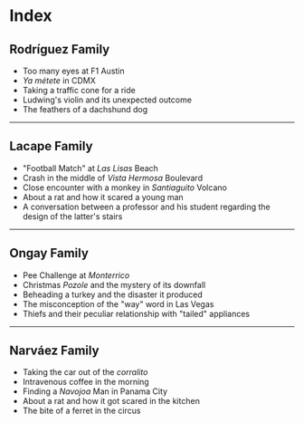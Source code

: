 # Index 

## Rodríguez Family
- Too many eyes at F1 Austin  
- _Ya métete_ in CDMX
- Taking a traffic cone for a ride
- Ludwing's violin and its unexpected outcome
- The feathers of a dachshund dog

---

## Lacape Family 
- "Football Match" at _Las Lisas_ Beach
- Crash in the middle of _Vista Hermosa_ Boulevard
- Close encounter with a monkey in _Santiaguito_ Volcano
- About a rat and how it scared a young man
- A conversation between a professor and his student regarding the design of the latter's stairs

---

## Ongay Family 
- Pee Challenge at _Monterrico_
- Christmas _Pozole_ and the mystery of its downfall
- Beheading a turkey and the disaster it produced
- The misconception of the "way" word in Las Vegas
- Thiefs and their peculiar relationship with "tailed" appliances

---

## Narváez Family
- Taking the car out of the _corralito_
- Intravenous coffee in the morning
- Finding a _Navojoa_ Man in Panama City
- About a rat and how it got scared in the kitchen
- The bite of a ferret in the circus